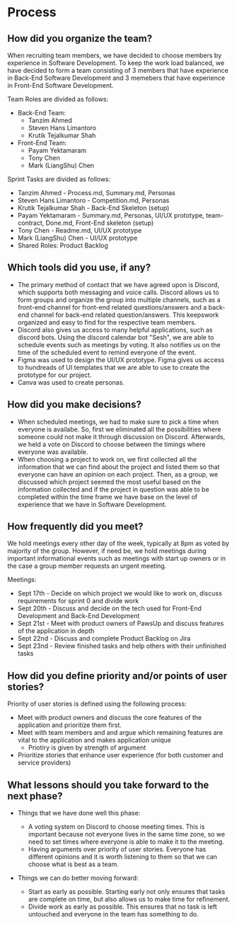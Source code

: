 # Process

## How did you organize the team?

When recruiting team members, we have decided to choose members by experience in Software Development. 
To keep the work load balanced, we have decided to form a team consisting of 3 members that have experience 
in Back-End Software Development and 3 memebers that have experience in Front-End Software Development.

Team Roles are divided as follows:
* Back-End Team:
    * Tanzim Ahmed
    * Steven Hans Limantoro
    * Krutik Tejalkumar Shah
* Front-End Team:
    * Payam Yektamaram
    * Tony Chen
    * Mark (LiangShu) Chen


Sprint Tasks are divided as follows:
* Tanzim Ahmed - Process.md, Summary.md, Personas
* Steven Hans Limantoro - Competition.md, Personas
* Krutik Tejalkumar Shah - Back-End Skeleton (setup)
* Payam Yektamaram - Summary.md, Personas, UI/UX prototype,
team-contract, Done.md, Front-End skeleton (setup)
* Tony Chen - Readme.md, UI/UX prototype
* Mark (LiangShu) Chen - UI/UX prototype
* Shared Roles: Product Backlog


## Which tools did you use, if any?
* The primary method of contact that we have agreed upon is Discord, which supports both messaging and voice calls.
 Discord allows us to form groups and organize the group into multiple channels, such as a front-end channel for 
 front-end related questions/answers and a back-end channel for back-end related question/answers. This keepswork 
 organized and easy to find for the respective team members. 
* Discord also gives us access to many helpful applications, such as discord bots. Using the discord calendar bot 
"Sesh", we are able to schedule events such as meetings by voting. It also notifies us on the time of the scheduled 
event to remind everyone of the event.
* Figma was used to design the UI/UX prototype. Figma gives us access to hundreads of UI templates that we are able 
to use to create the prototype for our project.
* Canva was used to create personas.

## How did you make decisions?
* When scheduled meetings, we had to make sure to pick a time when everyone is availabe. So, first we eliminated
all the possibilities where someone could not make it through discussion on Discord. Afterwards, we held a vote
on Discord to choose between the timings where everyone was available.
* When choosing a project to work on, we first collected all the information that we can find about the project
and listed them so that everyone can have an opinion on each project. Then, as a group, we discussed which
project seemed the most useful based on the information collected and if the project in question was able to
be completed within the time frame we have base on the level of experience that we have in Software Development.

## How frequently did you meet?
We hold meetings every other day of the week, typically at 8pm as voted by majority of the group. However, if
need be, we hold meetings during important informational events such as meetings with start up owners or in
the case a group member requests an urgent meeting.

Meetings:

* Sept 17th - Decide on which project we would like to work on, discuss requirements for sprint 0 and divide work
* Sept 20th - Discuss and decide on the tech used for Front-End Development and Back-End Development
* Sept 21st - Meet with product owners of PawsUp and discuss features of the application in depth
* Sept 22nd - Discuss and complete Product Backlog on Jira
* Sept 23nd - Review finished tasks and help others with their unfinished tasks

## How did you define priority and/or points of user stories?

Priority of user stories is defined using the following process:
* Meet with product owners and discuss the core features of the application and prioritize them first.
* Meet with team members and and argue which remaining features are vital to the application and makes application unique
    * Priotiry is given by strength of argument
* Prioritize stories that enhance user experience (for both customer and service providers)

## What lessons should you take forward to the next phase?
* Things that we have done well this phase:
    * A voting system on Discord to choose meeting times. This is important because not everyone lives in the same time zone,
    so we need to set times where everyone is able to make it to the meeting.
    * Having arguments over priority of user stories. Everyone has different opinions and it is worth listening to them 
    so that we can choose what is best as a team.

* Things we can do better moving forward:
    * Start as early as possible. Starting early not only ensures that tasks are complete on time, but also allows us to make time
    for refinement.
    * Divide work as early as possible. This ensures that no task is left untouched and everyone in the team has something to do.
